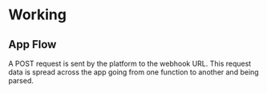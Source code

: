 # Working

## App Flow

A POST request is sent by the platform to the webhook URL. This request data is spread across the app going from one function to another and being parsed.